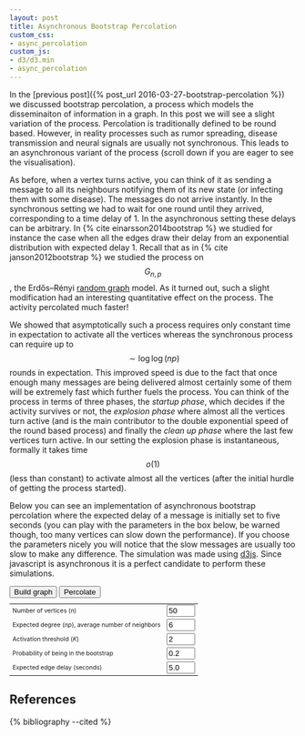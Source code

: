 ```yaml
---
layout: post
title: Asynchronous Bootstrap Percolation
custom_css:
- async_percolation
custom_js:
- d3/d3.min
- async_percolation
---
```

In the [previous post]({% post_url 2016-03-27-bootstrap-percolation %})
we discussed bootstrap percolation, a process which models the
disseminaiton of information in a graph. In this post we will see a
slight variation of the process. Percolation is traditionally defined to
be round based. However, in reality processes such as rumor spreading,
disease transmission and neural signals are usually not synchronous.
This leads to an asynchronous variant of the process (scroll down if you
are eager to see the visualisation).

As before, when a vertex turns active, you can think of it as sending a
message to all its neighbours notifying them of its new state (or
infecting them with some disease). The messages do not arrive instantly.
In the synchronous setting  we had to wait for one round until they
arrived, corresponding to a time delay of 1. In the asynchronous setting
these delays can be arbitrary. In {% cite einarsson2014bootstrap %} we
studied for instance the case when all the edges draw their delay from
an exponential distribution with expected delay 1. Recall that as in {%
cite janson2012bootstrap %} we studied the process on $$G_{n,p}$$, the
Erdős–Rényi [random
graph](https://en.wikipedia.org/wiki/Erdős–Rényi_model) model. As it
turned out, such a slight modification had an interesting quantitative
effect on the process. The activity percolated much faster!

We showed that asymptotically such a process requires only constant time
in expectation to activate all the vertices whereas the synchronous
process can require up to $$\sim\log\log(np)$$ rounds in expectation.
This improved speed is due to the fact that once enough many messages
are being delivered almost certainly some of them will be extremely fast
which further fuels the process. You can think of the process in terms
of three phases, the *startup phase*, which decides if the activity
survives or not, the *explosion phase* where almost all the vertices
turn active (and is the main contributor to the double exponential speed
of the round based process) and finally the *clean up phase* where the
last few vertices turn active. In our setting the explosion phase is
instantaneous, formally it takes time $$o(1)$$ (less than constant) to
activate almost all the vertices (after the initial hurdle of getting
the process started).

Below you can see an implementation of asynchronous bootstrap
percolation where the expected delay of a message is initially set to
five seconds (you can play with the parameters in the box below, be
warned though, too many vertices can slow down the performance). If you
choose the parameters nicely you will notice that the slow messages are
usually too slow to make any difference. The simulation was made using
[d3js](https://d3js.org). Since javascript is asynchronous it is a
perfect candidate to perform these simulations.

<div id="simulation">
</div>

<form onsubmit="create_graph(); return false;" style="margin-bottom:20px">
  <input type="button" value="Build graph" onclick="create_graph()">
  <input type="button" value="Percolate" onclick="percolate()">
  <table style="max-width: 720px; font-size:75%; margin-bottom:10px">
  <tr>
    <td>
    <label for="nodeCount">Number of vertices (<i>n</i>)</label>
    </td>
    <td>
      <input id="nodeCount" type="text" value="50" style="width: 50px;">
    </td>
  </tr>
  <tr>
    <td>
    <label for="nNeighbours">Expected degree (<i>np</i>), average number
    of neighbors</label>
    </td>
    <td>
      <input id="nNeighbours" type="text" value="6" style="width: 50px;">
    </td>
  </tr>
  <tr>
    <td>
    <label for="kPerc">Activation threshold (<i>K</i>)</label>
    </td>
    <td>
      <input id="kPerc" type="text" value="2" style="width: 50px;">
    </td>
  </tr>
  <tr>
    <td>
    <label for="pBootstrap">Probability of being in the bootstrap</label>
    </td>
    <td>
      <input id="pBootstrap" type="text" value="0.2" style="width: 50px;">
    </td>
  </tr>
  <tr>
    <td>
    <label for="delay">Expected edge delay (seconds)</label>
    </td>
    <td>
      <input id="delay" type="text" value="5.0" style="width: 50px;">
    </td>
  </tr>
</table>
</form>

<p class="message" id="message" style="visibility:hidden;">

</p>

## References

{% bibliography --cited %}

